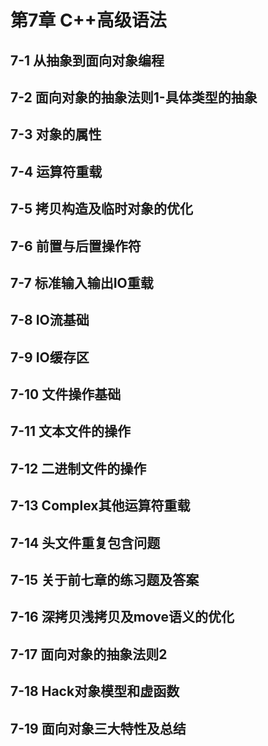 # 第7章 C++高级语法

## 7-1 从抽象到面向对象编程



## 7-2 面向对象的抽象法则1-具体类型的抽象



## 7-3 对象的属性



## 7-4 运算符重载



## 7-5 拷贝构造及临时对象的优化



## 7-6 前置与后置操作符



## 7-7 标准输入输出IO重载



## 7-8 IO流基础



## 7-9 IO缓存区



## 7-10 文件操作基础



## 7-11 文本文件的操作



## 7-12 二进制文件的操作



## 7-13 Complex其他运算符重载



## 7-14 头文件重复包含问题



## 7-15 关于前七章的练习题及答案



## 7-16 深拷贝浅拷贝及move语义的优化



## 7-17 面向对象的抽象法则2



## 7-18 Hack对象模型和虚函数



## 7-19 面向对象三大特性及总结

## 

